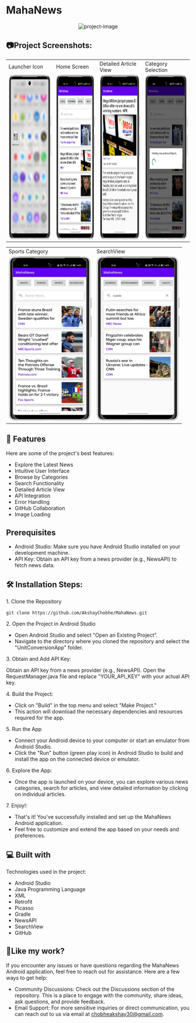 # MahaNews
<p align="center"><img src="https://socialify.git.ci/AkshayChobhe/MahaNews/image?description=1&font=Jost&language=1&name=1&owner=1&theme=Auto" alt="project-image"></p>

<h2>📷Project Screenshots: </h2>
<p align="center" float="left">
<table>
  <tr>
    <td>Launcher Icon</td>
    <td>Home Screen</td>
    <td>Detailed Article View</td>
    <td>Category Selection</td>
  </tr>
  <tr>    
    <td><img src="https://github.com/AkshayChobhe/MahaNews/blob/master/app/src/main/res/drawable/6_framed.png?raw=true" alt="project-screenshot" width="250" height="450"></td>
    <td><img src="https://github.com/AkshayChobhe/MahaNews/blob/master/app/src/main/res/drawable/1_framed.png?raw=true" alt="project-screenshot" width="250" height="450"></td>
    <td><img src="https://github.com/AkshayChobhe/MahaNews/blob/master/app/src/main/res/drawable/2_framed.png?raw=true" alt="project-screenshot" width="250" height="450"></td>
    <td><img src="https://github.com/AkshayChobhe/MahaNews/blob/master/app/src/main/res/drawable/3_framed.png?raw=true" alt="project-screenshot" width="250" height="450"></td>
  </tr>
 </table>
 <table>
  <tr>
    <td>Sports Category</td>
    <td>SearchView</td>
  </tr>
  <tr>
    <td><img src="https://github.com/AkshayChobhe/MahaNews/blob/master/app/src/main/res/drawable/4_framed.png?raw=true" alt="project-screenshot" width="227" height="450"></td>
    <td><img src="https://github.com/AkshayChobhe/MahaNews/blob/master/app/src/main/res/drawable/5_framed.png?raw=true" alt="project-screenshot" width="227" height="450"></td>
  </tr>
 </table>
 </p>

<h2>🧐 Features</h2>

Here are some of the project's best features:

*   Explore the Latest News
*   Intuitive User Interface
*   Browse by Categories
*   Search Functionality
*   Detailed Article View
*   API Integration
*   Error Handling
*   GitHub Collaboration
*   Image Loading

<h2> Prerequisites</h2>

* Android Studio: Make sure you have Android Studio installed on your development machine.
* API Key: Obtain an API key from a news provider (e.g., NewsAPI) to fetch news data.
  
<h2>🛠️ Installation Steps:</h2>

<p>1. Clone the Repository</p>

```
git clone https://github.com/AkshayChobhe/MahaNews.git
```

<p>2. Open the Project in Android Studio</p>


* Open Android Studio and select "Open an Existing Project". 
* Navigate to the directory where you cloned the repository and select the "UnitConversionApp" folder.

<p>3. Obtain and Add API Key:</p>

Obtain an API key from a news provider (e.g., NewsAPI). Open the RequestManager.java file and replace "YOUR_API_KEY" with your actual API key.

<p>4. Build the Project:</p>

* Click on "Build" in the top menu and select "Make Project."
* This action will download the necessary dependencies and resources required for the app.

<p>5. Run the App</p>

* Connect your Android device to your computer or start an emulator from Android Studio.
* Click the "Run" button (green play icon) in Android Studio to build and install the app on the connected device or emulator.

<p>6. Explore the App:</p>

* Once the app is launched on your device, you can explore various news categories, search for articles, and view detailed information by clicking on individual articles.
<p>7. Enjoy!:</p>

* That's it! You've successfully installed and set up the MahaNews Android application.
* Feel free to customize and extend the app based on your needs and preferences.
  
<h2>💻 Built with</h2>

Technologies used in the project:

*   Android Studio
*   Java Programming Language
*   XML
*   Retrofit
*   Picasso
*   Gradle
*   NewsAPI
*   SearchView
*   GitHub

<h2>💖Like my work?</h2>
If you encounter any issues or have questions regarding the MahaNews Android application, feel free to reach out for assistance. Here are a few ways to get help:

* Community Discussions: Check out the Discussions section of the repository. This is a place to engage with the community, share ideas, ask questions, and provide feedback.
* Email Support: For more sensitive inquiries or direct communication, you can reach out to us via email at chobheakshay30@gmail.com.
